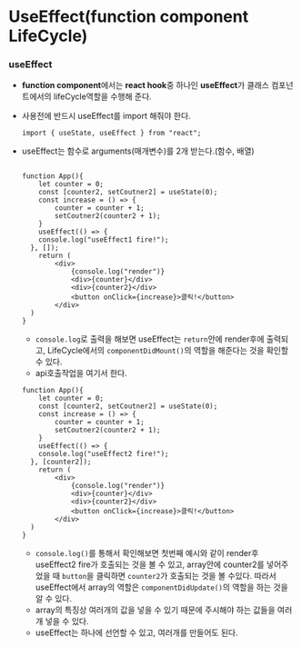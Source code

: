 # UseEffect(function component LifeCycle)

### useEffect

- **function component**에서는 **react hook**중 하나인 **useEffect**가 클래스 컴포넌트에서의 lifeCycle역할을 수행해 준다.

- 사용전에 반드시 useEffect를 import 해줘야 한다.

  ```react
  import { useState, useEffect } from "react";
  ```

- useEffect는 함수로 arguments(매개변수)를 2개 받는다.(함수, 배열)

  ```react
  
  function App(){
      let counter = 0;
      const [counter2, setCoutner2] = useState(0);
      const increase = () => {
          counter = counter + 1;
          setCoutner2(counter2 + 1);
      }
      useEffect(() => {
      console.log("useEffect1 fire!");
  	}, []);
      return (
          <div>
              {console.log("render")}
              <div>{counter}</div>
              <div>{counter2}</div>
              <button onClick={increase}>클릭!</button>
          </div>
  	)
  }
  ```
  
  - `console.log`로 출력을 해보면 useEffect는 `return`안에 render후에 출력되고, LifeCycle에서의 `componentDidMount()`의 역할을 해준다는 것을 확인할 수 있다.
  - api호출작업을 여기서 한다.
  
  ```react
  function App(){
      let counter = 0;
      const [counter2, setCoutner2] = useState(0);
      const increase = () => {
          counter = counter + 1;
          setCoutner2(counter2 + 1);
      }
      useEffect(() => {
      console.log("useEffect2 fire!");
  	}, [counter2]);
      return (
          <div>
              {console.log("render")}
              <div>{counter}</div>
              <div>{counter2}</div>
              <button onClick={increase}>클릭!</button>
          </div>
  	)
  }
  ```
  
  - `console.log()`를 통해서 확인해보면 첫번째 예시와 같이 render후 useEffect2 fire가 호출되는 것을 볼 수 있고, array안에 counter2를 넣어주었을 때 `button`을 클릭하면 `counter2`가 호출되는 것을 볼 수있다. 따라서 useEffect에서 array의 역할은 `componentDidUpdate()`의 역할을 하는 것을 알 수 있다.
  - array의 특징상 여러개의 값을 넣을 수 있기 때문에 주시해야 하는 값들을 여러개 넣을 수 있다.
  - useEffect는 하나에 선언할 수 있고, 여러개를 만들어도 된다.

